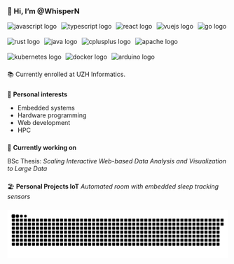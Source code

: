 ### 👋 Hi, I’m @WhisperN

<div style="display: flex; flex-wrap: wrap; align-items: center; gap: 10px;">
  <img src="https://cdn.jsdelivr.net/gh/devicons/devicon/icons/javascript/javascript-original.svg" height="25" alt="javascript logo"  />
  <img src="https://cdn.jsdelivr.net/gh/devicons/devicon/icons/typescript/typescript-original.svg" height="25" alt="typescript logo"  />
  <img src="https://cdn.jsdelivr.net/gh/devicons/devicon/icons/react/react-original.svg" height="25" alt="react logo"  />
  <img src="https://cdn.jsdelivr.net/gh/devicons/devicon/icons/vuejs/vuejs-original.svg" height="25" alt="vuejs logo"  />
  <img src="https://cdn.jsdelivr.net/gh/devicons/devicon/icons/go/go-original.svg" height="25" alt="go logo"  />
  <img src="https://cdn.jsdelivr.net/gh/devicons/devicon/icons/rust/rust-original.svg" height="25" alt="rust logo"  />
  <img src="https://cdn.jsdelivr.net/gh/devicons/devicon/icons/java/java-original.svg" height="25" alt="java logo"  />
  <img src="https://cdn.jsdelivr.net/gh/devicons/devicon/icons/cplusplus/cplusplus-original.svg" height="25" alt="cplusplus logo"  />
  <img src="https://cdn.jsdelivr.net/gh/devicons/devicon/icons/apache/apache-original.svg" height="25" alt="apache logo"  />
  <img src="https://cdn.jsdelivr.net/gh/devicons/devicon/icons/kubernetes/kubernetes-plain.svg" height="25" alt="kubernetes logo"  />
  <img src="https://cdn.jsdelivr.net/gh/devicons/devicon/icons/docker/docker-original.svg" height="25" alt="docker logo"  />
  <img src="https://cdn.jsdelivr.net/gh/devicons/devicon/icons/arduino/arduino-original.svg" height="25" alt="arduino logo"  />
</div>

📚 Currently enrolled at UZH Informatics.

###

🎯 **Personal interests**
- Embedded systems
- Hardware programming
- Web development
- HPC

###

🚀 **Currently working on**

BSc Thesis: _Scaling Interactive Web-based Data Analysis and Visualization to Large Data_

###

🏖️ **Personal Projects IoT**
_Automated room with embedded sleep tracking sensors_

###

<img src="https://raw.githubusercontent.com/WhisperN/WhisperN/output/snake.svg" alt="Snake animation" />

###

